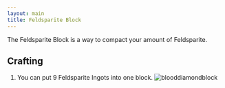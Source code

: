 ```yaml
---
layout: main
title: Feldsparite Block
---
```


The Feldsparite Block is a way to compact your amount of Feldsparite.

## Crafting

1) You can put 9 Feldsparite Ingots into one block.
![blooddiamondblock](https://t.gyazo.com/teams/chew/688fc05ddc161606ffd381d79a18794c.png)
